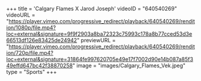 +++
 title = 'Calgary Flames X Jarod Joseph'
 videoID = "640540269"
 videoURL = "https://player.vimeo.com/progressive_redirect/playback/640540269/rendition/1080p/file.mp4?loc=external&signature=9f9f2903a8ba72323c75993c178a8b77cced53d3e66513df126e83425de24942"
 previewURL = "https://player.vimeo.com/progressive_redirect/playback/640540269/rendition/720p/file.mp4?loc=external&signature=31864fe997620705e49e17f7002d90e14b087a85f349effd647bc42f38870258"
 image = "images/Calgary_Flames_Vek.jpeg"
 type = "Sports"
+++
